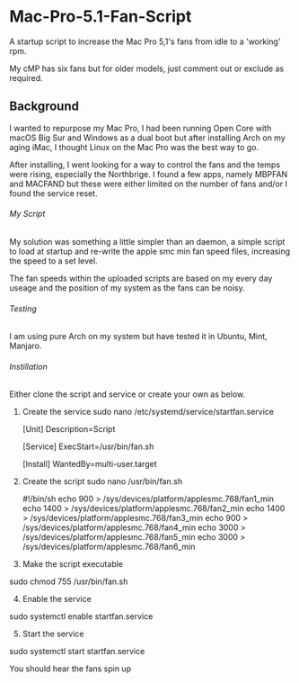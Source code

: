 # Mac-Pro-5.1-Fan-Script
A startup script to increase the Mac Pro 5,1's fans from idle to a 'working' rpm.

My cMP has six fans but for older models, just comment out or exclude as required.

## Background
I wanted to repurpose my Mac Pro, I had been running Open Core with macOS Big Sur and Windows as a dual boot but after installing Arch on my aging iMac, I thought Linux on the Mac Pro was the best way to go.

After installing, I went looking for a way to control the fans and the temps were rising, especially the Northbrige. I found a few apps, namely MBPFAN and MACFAND but these were either limited on the number of fans and/or I found the service reset.

###### My Script
My solution was something a little simpler than an daemon, a simple script to load at startup and re-write the apple smc min fan speed files, increasing the speed to a set level. 

The fan speeds within the uploaded scripts are based on my every day useage and the position of my system as the fans can be noisy.

###### Testing
I am using pure Arch on my system but have tested it in Ubuntu, Mint, Manjaro. 

###### Instillation
Either clone the script and service or create your own as below.

1. Create the service
sudo nano /etc/systemd/service/startfan.service

    [Unit]
    Description=Script

    [Service]
    ExecStart=/usr/bin/fan.sh

    [Install]
    WantedBy=multi-user.target

2. Create the script
sudo nano /usr/bin/fan.sh

    #!/bin/sh
    echo 900 > /sys/devices/platform/applesmc.768/fan1_min
    echo 1400 > /sys/devices/platform/applesmc.768/fan2_min
    echo 1400 > /sys/devices/platform/applesmc.768/fan3_min
    echo 900 > /sys/devices/platform/applesmc.768/fan4_min
    echo 3000 > /sys/devices/platform/applesmc.768/fan5_min
    echo 3000 > /sys/devices/platform/applesmc.768/fan6_min

3. Make the script executable

sudo chmod 755 /usr/bin/fan.sh

4. Enable the service

sudo systemctl enable startfan.service

5. Start the service

sudo systemctl start startfan.service

You should hear the fans spin up 